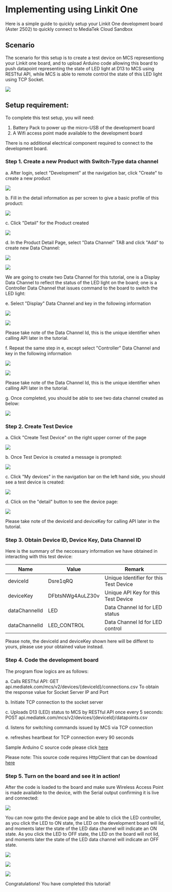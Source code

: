 # Implementing using Linkit One

Here is a simple guide to quickly setup your Linkit One development board (Aster 2502) to quickly connect to MediaTek Cloud Sandbox

## Scenario
The scenario for this setup is to create a test device on MCS representiong your Linkit one board, and to upload Arduino code allowing this board to push datapoint representing the state of LED light at D13 to MCS using RESTful API, while MCS is able to remote control the state of this LED light using TCP Socket.

![](https://raw.githubusercontent.com/Mediatek-Cloud/MCS/master/graphics/LinkIt-one-tutorial/00_scenario.JPG)


## Setup requirement:

To complete this test setup, you will need:

1. Battery Pack to power up the micro-USB of the development board
2. A Wifi access point made available to the development board

There is no additional electrical component required to connect to the development board.


### Step 1. Create a new Product with Switch-Type data channel

a. After login, select "Development" at the navigation bar, click "Create" to create a new product

![](https://raw.githubusercontent.com/Mediatek-Cloud/MCS/master/graphics/CreateProduct.JPG)

b. Fill in the detail information as per screen to give a basic profile of this product:

![](https://raw.githubusercontent.com/Mediatek-Cloud/MCS/master/graphics/LinkIt-one-tutorial/02-Create-Product.JPG)

c. Click "Detail" for the Product created

![](https://raw.githubusercontent.com/Mediatek-Cloud/MCS/master/graphics/LinkIt-one-tutorial/03-Product-List.JPG)

d. In the Product Detail Page, select "Data Channel" TAB and click "Add" to create new Data Channel:

![](https://raw.githubusercontent.com/Mediatek-Cloud/MCS/master/graphics/LinkIt-one-tutorial/04-Add-Data-Channel.JPG)

![](https://raw.githubusercontent.com/Mediatek-Cloud/MCS/master/graphics/LinkIt-one-tutorial/05-Add-Data-Channel.JPG)

We are going to create two Data Channel for this tutorial, one is a Display Data Channel to reflect the status of the LED light on the board; one is a Controller Data Channel that issues command to the board to switch the LED light:

e. Select "Display" Data Channel and key in the following information

![](https://raw.githubusercontent.com/Mediatek-Cloud/MCS/master/graphics/LinkIt-one-tutorial/05a-Add-Data-Channel.JPG)

![](https://raw.githubusercontent.com/Mediatek-Cloud/MCS/master/graphics/LinkIt-one-tutorial/07-Add-Data-Channel.JPG)

Please take note of the Data Channel Id, this is the unique identifier when calling API later in the tutorial.

f. Repeat the same step in e, except select "Controller" Data Channel and key in the following information

![](https://raw.githubusercontent.com/Mediatek-Cloud/MCS/master/graphics/LinkIt-one-tutorial/05b-Add-Data-Channel.JPG)

![](https://raw.githubusercontent.com/Mediatek-Cloud/MCS/master/graphics/LinkIt-one-tutorial/08-Add-Data-Channel.JPG)

Please take note of the Data Channel Id, this is the unique identifier when calling API later in the tutorial.

g. Once completed, you should be able to see two data channel created as below:

![](https://raw.githubusercontent.com/Mediatek-Cloud/MCS/master/graphics/LinkIt-one-tutorial/09-Create-Test-Device.JPG)

### Step 2. Create Test Device

a. Click "Create Test Device" on the right upper corner of the page

![](https://raw.githubusercontent.com/Mediatek-Cloud/MCS/master/graphics/LinkIt-one-tutorial/09a-Create-Test-Device.JPG)

b. Once Test Device is created a message is prompted:

![](https://raw.githubusercontent.com/Mediatek-Cloud/MCS/master/graphics/LinkIt-one-tutorial/10-Create-Test-Device.JPG)

c. Click "My devices" in the navigation bar on the left hand side, you should see a test device is created:

![](https://raw.githubusercontent.com/Mediatek-Cloud/MCS/master/graphics/LinkIt-one-tutorial/11-Test-Device.JPG)

d. Click on the "detail" button to see the device page:

![](https://raw.githubusercontent.com/Mediatek-Cloud/MCS/master/graphics/LinkIt-one-tutorial/12-Test-Device.JPG)

Please take note of the deviceId and deviceKey for calling API later in the tutorial.

### Step 3. Obtain Device ID, Device Key, Data Channel ID
Here is the summary of the neccessary information we have obtained in interacting with this test device:

| Name | Value | Remark |
| -- | -- | -- |
| deviceId | Dsre1qRQ | Unique Identifier for this Test Device |
| deviceKey | DFbtsNWg4AuLZ30v  | Unique API Key for this Test Device |
| dataChannelId | LED | Data Channel Id for LED status |
| dataChannelId | LED_CONTROL | Data Channel Id for LED control |

Please note, the deviceId and deviceKey shown here will be differet to yours, please use your obtained value instead.

### Step 4. Code the development board
The program flow logics are as follows:

a. Calls RESTful API:
GET api.mediatek.com/mcs/v2/devices/{deviceId}/connections.csv
To obtain the response value for Socket Server IP and Port

b. Initiate TCP connection to the socket server

c. Uploads D13 (LED) status to MCS by RESTful API once every 5 seconds:
POST api.mediatek.com/mcs/v2/devices/{deviceId}/datapoints.csv

d. listens for switching commands issued by MCS via TCP connection

e. refreshes heartbeat for TCP connection every 90 seconds

Sample Arduino C source code please click [here](https://raw.githubusercontent.com/Mediatek-Cloud/MCS/master/source_code/linkit_sample_ino.ino)

Please note:
This source code requires HttpClient that can be download
[here](https://github.com/amcewen/HttpClient/releases)

### Step 5. Turn on the board and see it in action!

After the code is loaded to the board and make sure Wireless Access Point is made available to the device, with the Serial output confirming it is live and connected:

![](https://raw.githubusercontent.com/Mediatek-Cloud/MCS/master/graphics/LinkIt-one-tutorial/13-Test-Device.JPG)

You can now goto the device page and be able to click the LED controller, as you click the LED to ON state, the LED on the development board will lid, and moments later the state of the LED data channel will indicate an ON state. As you click the LED to OFF state, the LED on the board will not lid, and moments later the state of the LED data channel will indicate an OFF state.

![](https://raw.githubusercontent.com/Mediatek-Cloud/MCS/master/graphics/LinkIt-one-tutorial/14-Test-Device.JPG)

![](https://raw.githubusercontent.com/Mediatek-Cloud/MCS/master/graphics/LinkIt-one-tutorial/15-Test-Device.JPG)

![](https://raw.githubusercontent.com/Mediatek-Cloud/MCS/master/graphics/LinkIt-one-tutorial/16-Test-Device.JPG)

Congratulations! You have completed this tutorial!




